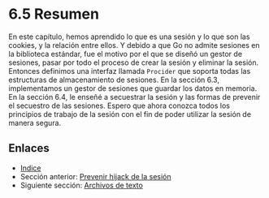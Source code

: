# 6.5 Resumen

En este capítulo, hemos aprendido lo que es una sesión y lo que son las cookies, y la relación entre ellos. Y debido a que Go no admite sesiones en la biblioteca estándar, fue el motivo por el que se diseñó un gestor de sesiones, pasar por todo el proceso de crear la sesión y eliminar la sesión. Entonces definimos una interfaz llamada `Procider` que soporta todas las estructuras de almacenamiento de sesiones. En la sección 6.3, implementamos un gestor de sesiones que guardar los datos en memoria. En la sección 6.4, le enseñé a secuestrar la sesión y las formas de prevenir el secuestro de las sesiones. Espero que ahora conozca todos los principios de trabajo de la sesión con el fin de poder utilizar la sesión de manera segura.

## Enlaces

- [Indice](preface.md)
- Sección anterior: [Prevenir hijack de la sesión](06.4.md)
- Siguiente sección: [Archivos de texto](07.0.md)